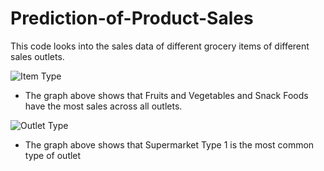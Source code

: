 # Prediction-of-Product-Sales

This code looks into the sales data of different grocery items of different sales outlets. 

![Item Type](https://github.com/reedethc/Prediction-of-Product-Sales/assets/29888515/ac16337a-80fb-4c57-b865-69ea09ffedc6)
- The graph above shows that Fruits and Vegetables and Snack Foods have the most sales across all outlets.

![Outlet Type](https://github.com/reedethc/Prediction-of-Product-Sales/assets/29888515/195f7f2b-ec5c-427c-990f-d0ebb6f3e14f)
- The graph above shows that Supermarket Type 1 is the most common type of outlet
